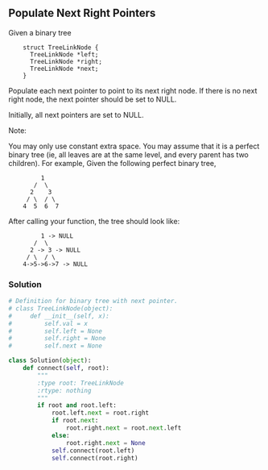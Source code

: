 ## Populate Next Right Pointers

Given a binary tree
```
    struct TreeLinkNode {
      TreeLinkNode *left;
      TreeLinkNode *right;
      TreeLinkNode *next;
    }
```
Populate each next pointer to point to its next right node. If there is no next right node, the next pointer should be set to NULL.

Initially, all next pointers are set to NULL.

Note:

You may only use constant extra space.
You may assume that it is a perfect binary tree (ie, all leaves are at the same level, and every parent has two children).
For example,
Given the following perfect binary tree,
```
         1
       /  \
      2    3
     / \  / \
    4  5  6  7
```
After calling your function, the tree should look like:
```
         1 -> NULL
       /  \
      2 -> 3 -> NULL
     / \  / \
    4->5->6->7 -> NULL
```

### Solution

```python
# Definition for binary tree with next pointer.
# class TreeLinkNode(object):
#     def __init__(self, x):
#         self.val = x
#         self.left = None
#         self.right = None
#         self.next = None

class Solution(object):
    def connect(self, root):
        """
        :type root: TreeLinkNode
        :rtype: nothing
        """
        if root and root.left:
            root.left.next = root.right
            if root.next:
                root.right.next = root.next.left
            else:
                root.right.next = None
            self.connect(root.left)
            self.connect(root.right)
```
